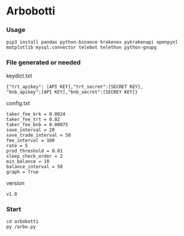 # Arbobotti
### Usage

    pip3 install pandas python-binance krakenex pykrakenapi openpyxl matplotlib mysql.connector telebot telethon python-gnupg


### File generated or needed
keydict.txt

    {"trt_apikey": [API KEY],"trt_secret":[SECRET KEY],
    "bnb_apikey":[API KEY],"bnb_secret":[SECREY KEY]}
    
config.txt
    
    taker_fee_krk = 0.0024
    taker_fee_trt = 0.02
    taker_fee_bnb = 0.00075
    save_interval = 20
    save_trade_interval = 50
    fee_interval = 100
    rate = 5
    prod_threshold = 0.01
    sleep_check_order = 2
    min_balance = 10
    balance_interval = 50
    graph = True
    
version
    
    v1.0
    
### Start
    cd arbobotti
    py /arbo.py
